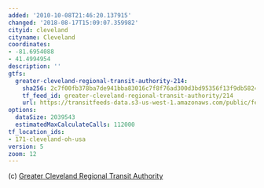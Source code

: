 ```yaml
---
added: '2010-10-08T21:46:20.137915'
changed: '2018-08-17T15:09:07.359982'
cityid: cleveland
cityname: Cleveland
coordinates:
- -81.6954088
- 41.4994954
description: ''
gtfs:
  greater-cleveland-regional-transit-authority-214:
    sha256: 2c7f00fb378ba7de941bba83016c7f8f76ad300d3bd95356f13f9db58248a058
    tf_feed_id: greater-cleveland-regional-transit-authority/214
    url: https://transitfeeds-data.s3-us-west-1.amazonaws.com/public/feeds/greater-cleveland-regional-transit-authority/214/20180728/gtfs.zip
options:
  dataSize: 2039543
  estimatedMaxCalculateCalls: 112000
tf_location_ids:
- 171-cleveland-oh-usa
version: 5
zoom: 12
---
```


(c) [Greater Cleveland Regional Transit Authority](http://www.riderta.com/)
